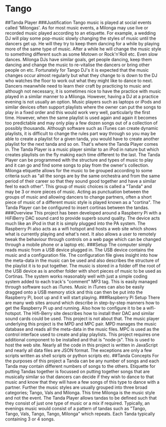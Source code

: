 # Tango
##Tanda Player
###Justification
Tango music is played at social events called 'Milongas'. As for most music events, a Milonga may use live or recorded music played according to an etiquette. For example, a wedding DJ will play some pop-music slowly changing the styles of music until the dancers get up. He will they try to keep them dancing for a while by playing more of the same type of music. After a while he will change the music style to something different such as some Motown or Rock'n'Roll etc. Even slow dances. Milonga DJs have similar goals, get people dancing, keep them dancing and change the music to re-vitalise the dancers or bring other people on etc. Fortunately for Tango DJ's it is expected that the music changes occur almost regularly but what they change to is down to the DJ who watches the floor to work out what they might like to dance to next. 
Dancers meanwhile need to learn their craft by practicing to music and although not necessary, it is sometimes nice to have the practice with music played in a similar manner to a Milonga. However, having a DJ at a practice evening is not usually an option.
Music players such as laptops or iPods and similar devices often support playlists where the owner can put the songs to play in a fixed order and this would work very well, particularly the first time. However, when the same playlist is used again and again it becomes too predictable and may only play a few dozen songs out of a collection of possibly thousands.
Although software such as iTunes can create dynamic playlists, it is difficult to change the rules part way through so you may be able to create a playlist for a given tanda, you would have to create another playlist for the next tanda and so on. That's where the Tanda Player comes in. The Tanda Player is a music player similar to an iPod in nature but which creates playlists on the fly making each time different to the last. 
The Tanda Player can be programmed with the structure and types of music to play and it can go and find some songs to play from the owner's collection. Milonga etiquette allows for the music to be grouped according to some criteria such as "all the songs are by the same orchestra and from the same period of their career so that they sound good together and have a similar feel to each other". This group of music choices is called a "Tanda" and may be 3 or more pieces of music. Acting as punctuation between the groups of music and allowing dancers to change partners, often a short piece of music of a different music style is played known as a "cortina". The Tanda Player can be configured to insert cortinas between the tandas.
###Overview
This project has been developed around a Raspberry Pi with a HiFiBerry DAC sound card to provide superb sound quality. The device acts much like an iPod in that it is simply plugged into the PA system. 
The Raspberry Pi also acts as a wifi hotspot and hosts a web site which shows what is currently playing and what's next. It also allows a user to remotely tweak the behaviour through controls on a web page which can be changed through a mobile phone or a laptop etc.
###Setup
The computer simply reads music from a USB device plugged in. The USB device contains the music and a configuration file. The configuration file gives insight into how the meta-data in the music can be used and also describes the structure of the playlist it is to put together.
The music is stored in a folder off the root of the USB device as is another folder with short pieces of music to be used as Cortinas.
The system works reasonably well with just a simple coding system added to each track's "comment" MP3 tag. This is easily managed through software such as iTunes. Music in iTunes can also be easily dragged onto a USB memory stick and this can then be put into the Raspberry Pi, boot up and it will start playing.
###Raspberry Pi Setup
There are many web sites around which describe in step-by-step manners how to get the Raspberry Pi up and running. Also how to configure it to be a wifi-hotspot. The Hifi-Berry site describes how to install their DAC and similar sound cards could be used. This project is not about that.
The music player underlying this project is the MPD and MPC pair. MPD manages the music database and reads all the meta-data in the music files. MPC is used as the control interface used to create and play playlists.
This project requires one additional component to be installed and that is "node-js". This is used to host the web site.
Nearly all the code in this project is written in JavaScript and nearly all data files are JSON format. The exceptions are only a few scripts written as shell scripts or python scripts etc.
##Tanda Concepts
For the purposes of this project a Tanda can be any number of songs and each Tanda may contain different numbers of songs to the others.
Etiquette for putting Tandas together is focussed on putting together songs that are musically similar so that dancers can decide if they wish to dance to that music and know that they will have a few songs of this type to dance with a partner. Further the music styles are usually grouped into three broad categories; Tango, Vals and Milonga. This time Milonga is the music style and not the event. 
The Tanda Player allows tandas to be defined such that they consist of just one type of music or a mix if required. Typically, an evenings music would consist of a pattern of tandas such as "Tango, Tango, Vals, Tango, Tango, Milonga" which repeats. Each Tanda typically containing 3 or 4 songs. 

